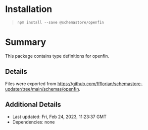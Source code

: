 # Installation
> `npm install --save @schemastore/openfin`

# Summary
This package contains type definitions for openfin.

## Details
Files were exported from https://github.com/ffflorian/schemastore-updater/tree/main/schemas/openfin.

## Additional Details
* Last updated: Fri, Feb 24, 2023, 11:23:37 GMT
* Dependencies: none
